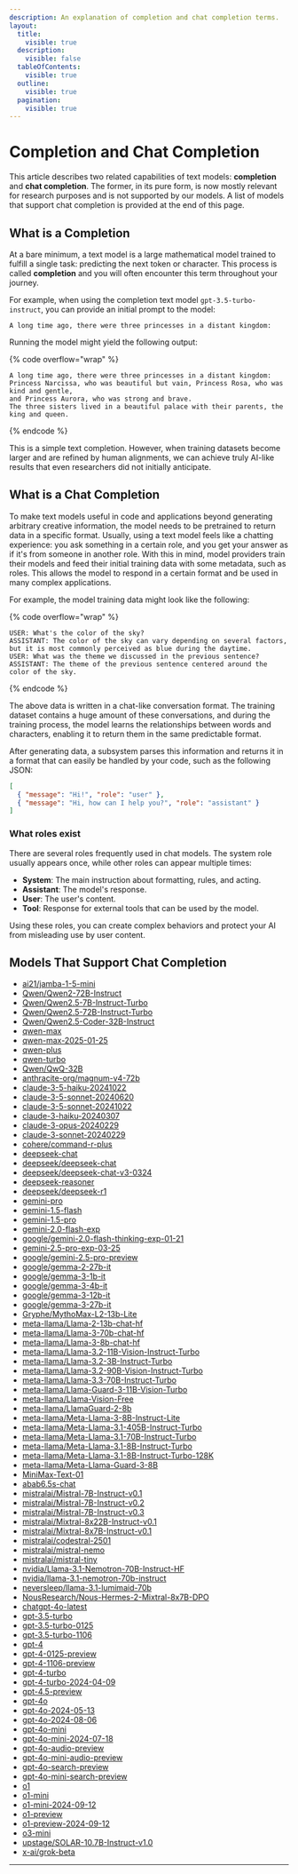 ```yaml
---
description: An explanation of completion and chat completion terms.
layout:
  title:
    visible: true
  description:
    visible: false
  tableOfContents:
    visible: true
  outline:
    visible: true
  pagination:
    visible: true
---
```


# Completion and Chat Completion

This article describes two related capabilities of text models: **completion** and **chat completion**. The former, in its pure form, is now mostly relevant for research purposes and is not supported by our models. A list of models that support chat completion is provided at the end of this page.

## What is a Completion

At a bare minimum, a text model is a large mathematical model trained to fulfill a single task: predicting the next token or character. This process is called **completion** and you will often encounter this term throughout your journey.

For example, when using the completion text model `gpt-3.5-turbo-instruct`, you can provide an initial prompt to the model:

```
A long time ago, there were three princesses in a distant kingdom:
```

Running the model might yield the following output:

{% code overflow="wrap" %}
```
A long time ago, there were three princesses in a distant kingdom: 
Princess Narcissa, who was beautiful but vain, Princess Rosa, who was kind and gentle, 
and Princess Aurora, who was strong and brave. 
The three sisters lived in a beautiful palace with their parents, the king and queen.
```
{% endcode %}

This is a simple text completion. However, when training datasets become larger and are refined by human alignments, we can achieve truly AI-like results that even researchers did not initially anticipate.

## What is a Chat Completion

To make text models useful in code and applications beyond generating arbitrary creative information, the model needs to be pretrained to return data in a specific format. Usually, using a text model feels like a chatting experience: you ask something in a certain role, and you get your answer as if it's from someone in another role. With this in mind, model providers train their models and feed their initial training data with some metadata, such as roles. This allows the model to respond in a certain format and be used in many complex applications.

For example, the model training data might look like the following:

{% code overflow="wrap" %}
```json5
USER: What's the color of the sky?
ASSISTANT: The color of the sky can vary depending on several factors, but it is most commonly perceived as blue during the daytime.
USER: What was the theme we discussed in the previous sentence?
ASSISTANT: The theme of the previous sentence centered around the color of the sky.
```
{% endcode %}

The above data is written in a chat-like conversation format. The training dataset contains a huge amount of these conversations, and during the training process, the model learns the relationships between words and characters, enabling it to return them in the same predictable format.

After generating data, a subsystem parses this information and returns it in a format that can easily be handled by your code, such as the following JSON:

```json
[
  { "message": "Hi!", "role": "user" },
  { "message": "Hi, how can I help you?", "role": "assistant" }
]
```

### What roles exist

There are several roles frequently used in chat models. The system role usually appears once, while other roles can appear multiple times:

* **System**: The main instruction about formatting, rules, and acting.
* **Assistant**: The model's response.
* **User**: The user's content.
* **Tool**: Response for external tools that can be used by the model.

Using these roles, you can create complex behaviors and protect your AI from misleading use by user content.

## Models That Support Chat Completion

* [ai21/jamba-1-5-mini](../api-references/text-models-llm/AI21-Labs/jamba-1-5-mini.md)
* [Qwen/Qwen2-72B-Instruct](../api-references/text-models-llm/Alibaba-Cloud/Qwen2-72B-Instruct.md)
* [Qwen/Qwen2.5-7B-Instruct-Turbo](../api-references/text-models-llm/Alibaba-Cloud/Qwen2.5-7B-Instruct-Turbo.md)
* [Qwen/Qwen2.5-72B-Instruct-Turbo](../api-references/text-models-llm/Alibaba-Cloud/Qwen2.5-72B-Instruct-Turbo.md)
* [Qwen/Qwen2.5-Coder-32B-Instruct](../api-references/text-models-llm/Alibaba-Cloud/Qwen2.5-Coder-32B-Instruct.md)
* [qwen-max](../api-references/text-models-llm/Alibaba-Cloud/qwen-max.md)
* [qwen-max-2025-01-25](../api-references/text-models-llm/Alibaba-Cloud/qwen-max.md)
* [qwen-plus](../api-references/text-models-llm/Alibaba-Cloud/qwen-plus.md)
* [qwen-turbo](../api-references/text-models-llm/Alibaba-Cloud/qwen-turbo.md)
* [Qwen/QwQ-32B](../api-references/text-models-llm/alibaba-cloud/qwen-qwq-32b.md)
* [anthracite-org/magnum-v4-72b](../api-references/text-models-llm/Anthracite/magnum-v4.md)
* [claude-3-5-haiku-20241022](../api-references/text-models-llm/anthropic/claude-3.5-haiku.md)
* [claude-3-5-sonnet-20240620](../api-references/text-models-llm/Anthropic/claude-3.5-sonnet.md)
* [claude-3-5-sonnet-20241022](../api-references/text-models-llm/Anthropic/claude-3.5-sonnet.md)
* [claude-3-haiku-20240307](../api-references/text-models-llm/Anthropic/claude-3-haiku.md)
* [claude-3-opus-20240229](../api-references/text-models-llm/Anthropic/claude-3-opus.md)
* [claude-3-sonnet-20240229](../api-references/text-models-llm/Anthropic/claude-3-sonnet.md)
* [cohere/command-r-plus](../api-references/text-models-llm/Cohere/command-r-plus.md)
* [deepseek-chat](../api-references/text-models-llm/DeepSeek/deepseek-chat.md)
* [deepseek/deepseek-chat](../api-references/text-models-llm/DeepSeek/deepseek-chat.md)
* [deepseek/deepseek-chat-v3-0324](../api-references/text-models-llm/DeepSeek/deepseek-chat.md)
* [deepseek-reasoner](../api-references/text-models-llm/DeepSeek/deepseek-r1.md)
* [deepseek/deepseek-r1](../api-references/text-models-llm/DeepSeek/deepseek-r1.md)
* [gemini-pro](../api-references/text-models-llm/Google/gemini-pro.md)
* [gemini-1.5-flash](../api-references/text-models-llm/Google/gemini-1.5-flash.md)
* [gemini-1.5-pro](../api-references/text-models-llm/Google/gemini-1.5-pro.md)
* [gemini-2.0-flash-exp](../api-references/text-models-llm/Google/gemini-2.0-flash-exp.md)
* [google/gemini-2.0-flash-thinking-exp-01-21](../api-references/text-models-llm/google/gemini-2.0-flash-thinking-exp-01-21.md)
* [gemini-2.5-pro-exp-03-25](../api-references/text-models-llm/google/gemini-2.5-pro-exp.md)
* [google/gemini-2.5-pro-preview](../api-references/text-models-llm/google/gemini-2.5-pro-preview.md)
* [google/gemma-2-27b-it](../api-references/text-models-llm/Google/gemma-2-27b-it.md)
* [google/gemma-3-1b-it](../api-references/text-models-llm/google/gemma-3.md)
* [google/gemma-3-4b-it](../api-references/text-models-llm/google/gemma-3.md)
* [google/gemma-3-12b-it](../api-references/text-models-llm/google/gemma-3.md)
* [google/gemma-3-27b-it](../api-references/text-models-llm/google/gemma-3.md)
* [Gryphe/MythoMax-L2-13b-Lite](../api-references/text-models-llm/Gryphe/MythoMax-L2-13b-Lite.md)
* [meta-llama/Llama-2-13b-chat-hf](../api-references/text-models-llm/Meta/Llama-2-13b-chat-hf.md)
* [meta-llama/Llama-3-70b-chat-hf](../api-references/text-models-llm/Meta/Llama-3-chat-hf.md)
* [meta-llama/Llama-3-8b-chat-hf](../api-references/text-models-llm/Meta/Llama-3-chat-hf.md)
* [meta-llama/Llama-3.2-11B-Vision-Instruct-Turbo](../api-references/text-models-llm/Meta/Llama-3.2-11B-Vision-Instruct-Turbo.md)
* [meta-llama/Llama-3.2-3B-Instruct-Turbo](../api-references/text-models-llm/Meta/Llama-3.2-3B-Instruct-Turbo.md)
* [meta-llama/Llama-3.2-90B-Vision-Instruct-Turbo](../api-references/text-models-llm/Meta/Llama-3.2-90B-Vision-Instruct-Turbo.md)
* [meta-llama/Llama-3.3-70B-Instruct-Turbo](../api-references/text-models-llm/Meta/Llama-3.3-70B-Instruct-Turbo.md)
* [meta-llama/Llama-Guard-3-11B-Vision-Turbo](../api-references/moderation-safety-models/Meta/Llama-Guard-3-11B-Vision-Turbo.md)
* [meta-llama/Llama-Vision-Free](../api-references/text-models-llm/Meta/Llama-Vision-Free.md)
* [meta-llama/LlamaGuard-2-8b](../api-references/moderation-safety-models/Meta/LlamaGuard-2-8b.md)
* [meta-llama/Meta-Llama-3-8B-Instruct-Lite](../api-references/text-models-llm/Meta/Meta-Llama-3-8B-Instruct-Lite.md)
* [meta-llama/Meta-Llama-3.1-405B-Instruct-Turbo](../api-references/text-models-llm/Meta/Meta-Llama-3.1-405B-Instruct-Turbo.md)
* [meta-llama/Meta-Llama-3.1-70B-Instruct-Turbo](../api-references/text-models-llm/Meta/Meta-Llama-3.1-70B-Instruct-Turbo.md)
* [meta-llama/Meta-Llama-3.1-8B-Instruct-Turbo](../api-references/text-models-llm/Meta/Meta-Llama-3.1-8B-Instruct-Turbo.md)
* [meta-llama/Meta-Llama-3.1-8B-Instruct-Turbo-128K](../api-references/text-models-llm/Meta/Meta-Llama-3.1-8B-Instruct-Turbo.md)
* [meta-llama/Meta-Llama-Guard-3-8B](../api-references/moderation-safety-models/Meta/Meta-Llama-Guard-3-8B.md)
* [MiniMax-Text-01](../api-references/text-models-llm/MiniMax/text-01.md)
* [abab6.5s-chat](../api-references/text-models-llm/MiniMax/abab6.5s-chat.md)
* [mistralai/Mistral-7B-Instruct-v0.1](../api-references/text-models-llm/Mistral-AI/Mistral-7B-Instruct.md)
* [mistralai/Mistral-7B-Instruct-v0.2](../api-references/text-models-llm/Mistral-AI/Mistral-7B-Instruct.md)
* [mistralai/Mistral-7B-Instruct-v0.3](../api-references/text-models-llm/Mistral-AI/Mistral-7B-Instruct.md)
* [mistralai/Mixtral-8x22B-Instruct-v0.1](../api-references/text-models-llm/Mistral-AI/Mixtral-8x22B-Instruct.md)
* [mistralai/Mixtral-8x7B-Instruct-v0.1](../api-references/text-models-llm/Mistral-AI/Mixtral-8x7B-Instruct-v0.1.md)
* [mistralai/codestral-2501](../api-references/text-models-llm/Mistral-AI/codestral-2501.md)
* [mistralai/mistral-nemo](../api-references/text-models-llm/Mistral-AI/mistral-nemo.md)
* [mistralai/mistral-tiny](../api-references/text-models-llm/Mistral-AI/mistral-tiny.md)
* [nvidia/Llama-3.1-Nemotron-70B-Instruct-HF](../api-references/text-models-llm/NVIDIA/Llama-3.1-Nemotron-70B-Instruct-HF.md)
* [nvidia/llama-3.1-nemotron-70b-instruct](../api-references/text-models-llm/NVIDIA/Llama-3.1-Nemotron-70B-Instruct-HF.md)
* [neversleep/llama-3.1-lumimaid-70b](../api-references/text-models-llm/NeverSleep/llama-3.1-lumimaid.md)
* [NousResearch/Nous-Hermes-2-Mixtral-8x7B-DPO](../api-references/text-models-llm/NousResearch/Nous-Hermes-2-Mixtral-8x7B-DPO.md)
* [chatgpt-4o-latest](../api-references/text-models-llm/OpenAI/gpt-4o.md)
* [gpt-3.5-turbo](../api-references/text-models-llm/OpenAI/gpt-3.5-turbo.md)
* [gpt-3.5-turbo-0125](../api-references/text-models-llm/OpenAI/gpt-3.5-turbo.md)
* [gpt-3.5-turbo-1106](../api-references/text-models-llm/OpenAI/gpt-3.5-turbo.md)
* [gpt-4](../api-references/text-models-llm/OpenAI/gpt-4.md)
* [gpt-4-0125-preview](../api-references/text-models-llm/OpenAI/gpt-4-preview.md)
* [gpt-4-1106-preview](../api-references/text-models-llm/OpenAI/gpt-4-preview.md)
* [gpt-4-turbo](../api-references/text-models-llm/OpenAI/gpt-4-turbo.md)
* [gpt-4-turbo-2024-04-09](../api-references/text-models-llm/OpenAI/gpt-4-turbo.md)
* [gpt-4.5-preview](../api-references/text-models-llm/OpenAI/gpt-4.5-preview.md)
* [gpt-4o](../api-references/text-models-llm/OpenAI/gpt-4o.md)
* [gpt-4o-2024-05-13](../api-references/text-models-llm/OpenAI/gpt-4o.md)
* [gpt-4o-2024-08-06](../api-references/text-models-llm/OpenAI/gpt-4o.md)
* [gpt-4o-mini](../api-references/text-models-llm/OpenAI/gpt-4o-mini.md)
* [gpt-4o-mini-2024-07-18](../api-references/text-models-llm/OpenAI/gpt-4o-mini.md)
* [gpt-4o-audio-preview](../api-references/text-models-llm/openai/gpt-4o-audio-preview.md)
* [gpt-4o-mini-audio-preview](../api-references/text-models-llm/openai/gpt-4o-mini-audio-preview.md)
* [gpt-4o-search-preview](../api-references/text-models-llm/openai/gpt-4o-search-preview.md)
* [gpt-4o-mini-search-preview](../api-references/text-models-llm/openai/gpt-4o-mini-search-preview.md)
* [o1](../api-references/text-models-llm/OpenAI/o1.md)
* [o1-mini](../api-references/text-models-llm/OpenAI/o1-mini.md)
* [o1-mini-2024-09-12](../api-references/text-models-llm/OpenAI/o1-mini.md)
* [o1-preview](../api-references/text-models-llm/OpenAI/o1-preview.md)
* [o1-preview-2024-09-12](../api-references/text-models-llm/OpenAI/o1-preview.md)
* [o3-mini](../api-references/text-models-llm/OpenAI/o3-mini.md)
* [upstage/SOLAR-10.7B-Instruct-v1.0](../api-references/text-models-llm/Upstage-AI/SOLAR-10.7B-Instruct.md)
* [x-ai/grok-beta](../api-references/text-models-llm/xAI/grok-beta.md)

***
